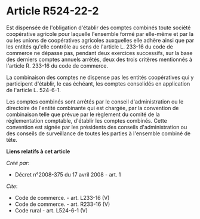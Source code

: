 # Article R524-22-2

Est dispensée de l'obligation d'établir des comptes combinés toute société coopérative agricole pour laquelle l'ensemble
formé par elle-même et par la ou les unions de coopératives agricoles auxquelles elle adhère ainsi que par les entités
qu'elle contrôle au sens de l'article L. 233-16 du code de commerce ne dépasse pas, pendant deux exercices successifs, sur la
base des derniers comptes annuels arrêtés, deux des trois critères mentionnés à l'article R. 233-16 du code de commerce. 

La combinaison des comptes ne dispense pas les entités coopératives qui y participent d'établir, le cas échéant, les comptes
consolidés en application de l'article L. 524-6-1. 

Les comptes combinés sont arrêtés par le conseil d'administration ou le directoire de l'entité combinante qui est chargée,
par la convention de combinaison telle que prévue par le règlement du comité de la réglementation comptable, d'établir les
comptes combinés. Cette convention est signée par les présidents des conseils d'administration ou des conseils de
surveillance de toutes les parties à l'ensemble combiné de tête.

**Liens relatifs à cet article**

_Créé par_:

  - Décret n°2008-375 du 17 avril 2008 - art. 1

_Cite_:

  - Code de commerce. - art. L233-16 (V)
  - Code de commerce. - art. R233-16 (V)
  - Code rural - art. L524-6-1 (V)
